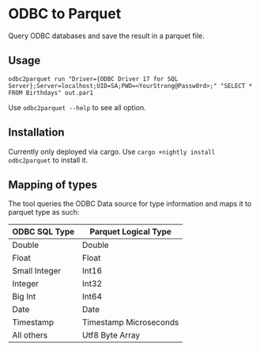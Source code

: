 # ODBC to Parquet

Query ODBC databases and save the result in a parquet file.

## Usage

```shell
odbc2parquet run "Driver={ODBC Driver 17 for SQL Server};Server=localhost;UID=SA;PWD=<YourStrong@Passw0rd>;" "SELECT * FROM Birthdays" out.par1
```

Use `odbc2parquet --help` to see all option.

## Installation

Currently only deployed via cargo. Use `cargo +nightly install odbc2parquet` to install it.

## Mapping of types

The tool queries the ODBC Data source for type information and maps it to parquet type as such:

| ODBC SQL Type | Parquet Logical Type   |
|---------------|------------------------|
| Double        | Double                 |
| Float         | Float                  |
| Small Integer | Int16                  |
| Integer       | Int32                  |
| Big Int       | Int64                  |
| Date          | Date                   |
| Timestamp     | Timestamp Microseconds |
| All others    | Utf8 Byte Array        |
